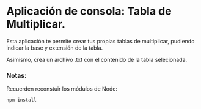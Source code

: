 # Aplicación de consola: Tabla de Multiplicar.

Esta aplicación te permite crear tus propias tablas de multiplicar, pudiendo indicar la base y extensión de la tabla. 

Asimismo, crea un archivo .txt con el contenido de la tabla selecionada.

### Notas:

Recuerden reconstuir los módulos de Node:

```
npm install
```
